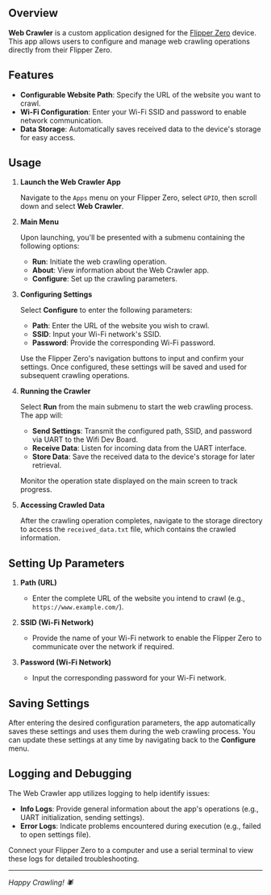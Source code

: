 ## Overview

**Web Crawler** is a custom application designed for the [Flipper Zero](https://flipperzero.one/) device. This app allows users to configure and manage web crawling operations directly from their Flipper Zero. 

## Features

- **Configurable Website Path**: Specify the URL of the website you want to crawl.
- **Wi-Fi Configuration**: Enter your Wi-Fi SSID and password to enable network communication.
- **Data Storage**: Automatically saves received data to the device's storage for easy access.


## Usage

1. **Launch the Web Crawler App**

   Navigate to the `Apps` menu on your Flipper Zero, select `GPIO`, then scroll down and select **Web Crawler**.

2. **Main Menu**

   Upon launching, you'll be presented with a submenu containing the following options:

   - **Run**: Initiate the web crawling operation.
   - **About**: View information about the Web Crawler app.
   - **Configure**: Set up the crawling parameters.

3. **Configuring Settings**

   Select **Configure** to enter the following parameters:

   - **Path**: Enter the URL of the website you wish to crawl.
   - **SSID**: Input your Wi-Fi network's SSID.
   - **Password**: Provide the corresponding Wi-Fi password.

   Use the Flipper Zero's navigation buttons to input and confirm your settings. Once configured, these settings will be saved and used for subsequent crawling operations.

4. **Running the Crawler**

   Select **Run** from the main submenu to start the web crawling process. The app will:

   - **Send Settings**: Transmit the configured path, SSID, and password via UART to the Wifi Dev Board.
   - **Receive Data**: Listen for incoming data from the UART interface.
   - **Store Data**: Save the received data to the device's storage for later retrieval.

   Monitor the operation state displayed on the main screen to track progress.

5. **Accessing Crawled Data**

   After the crawling operation completes, navigate to the storage directory to access the `received_data.txt` file, which contains the crawled information.

## Setting Up Parameters

1. **Path (URL)**
   - Enter the complete URL of the website you intend to crawl (e.g., `https://www.example.com/`).

2. **SSID (Wi-Fi Network)**
   - Provide the name of your Wi-Fi network to enable the Flipper Zero to communicate over the network if required.

3. **Password (Wi-Fi Network)**
   - Input the corresponding password for your Wi-Fi network.

## Saving Settings

After entering the desired configuration parameters, the app automatically saves these settings and uses them during the web crawling process. You can update these settings at any time by navigating back to the **Configure** menu.

## Logging and Debugging

The Web Crawler app utilizes logging to help identify issues:

- **Info Logs**: Provide general information about the app's operations (e.g., UART initialization, sending settings).
- **Error Logs**: Indicate problems encountered during execution (e.g., failed to open settings file).

Connect your Flipper Zero to a computer and use a serial terminal to view these logs for detailed troubleshooting.

---

*Happy Crawling! 🕷️*